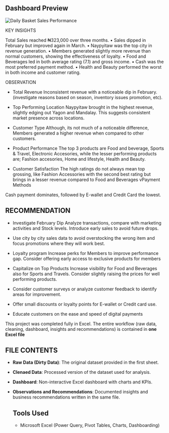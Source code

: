 ## Dashboard Preview
![Daily Basket Sales Performance](https://github.com/user-attachments/assets/61fccb29-940e-4730-a82d-6ecf2c225990)

KEY INSIGHTS

Total Sales reached ₦323,000 over three months.
    •    Sales dipped in February but improved again in March.
    •    Naypyitaw was the top city in revenue generation.
    •    Members generated slightly more revenue than normal customers, showing the effectiveness of loyalty.
    •    Food and Beverages led in both average rating (7.1) and gross income.
    •    Cash was the most preferred payment method.
    •    Health and Beauty performed the worst in both income and customer rating.

OBSERVATION
- Total Revenue
Inconsistent revenue with a noticeable dip in February. (investigate reasons based on season, inventory issues promotion, etc).

- Top Performing Location
Naypyitaw  brought in the highest revenue, slightly edging out Yagon and Mandalay. This suggests consistent market presence across locations.

- Customer Type
Although, its not much of a noticeable difference, Members generated a higher revenue when compared to other customers.

- Product Performance
The top 3 products are Food and beverage, Sports & Travel, Electronic Accesories, while the lesser performing products are; Fashion accesories, Home and lifestyle, Health and Beauty.

- Customer Satisfaction
The high ratings do not always mean top grossing, like Fashion Accessories with the second best rating but brings in a lesser revenue compared to Food and Beverages
vPayment Methods

Cash payment dominates, followed by E-wallet and Credit Card the lowest.

## RECOMMENDATION
- Investigate February Dip
Analyze transactions, compare with marketing activities and Stock levels. Introduce early sales to avoid future drops.

-  Use city by city sales data to avoid overstocking the wrong item and focus promotions where they will work best.

- Loyalty program
Increase perks for Members to improve performance gap.
Consider offering early access to exclusive products for members

 - Capitalize on Top Products
Increase visibility for Food and Beverages also for Sports and Travels.
Consider slightly raising the prices for well performing products.

- Consider customer surveys or analyze customer feedback to identify areas for improvement.
- Offer small discounts or loyalty points for E-wallet or Credit card use.

- Educate customers on the ease and speed of digital payments


This project was completed fully in Excel. The entire workflow (raw data, cleaning, dashboard, insights and recommendations) is contained in **one Excel file**

## FILE CONTENTS
- **Raw Data (Dirty Data)**: The original dataset provided in the first sheet.
- **Clenaed Data**: Processed version of the dataset used for analysis.
- **Dashboard**: Non-interactive Excel dashboard with charts and KPIs.
- **Observations and Recommendations**: Documented insights and business recommendations written in the same file.
 
    ## Tools Used
    - Microsoft Excel (Power Query, Pivot Tables, Charts, Dashboarding)

  
